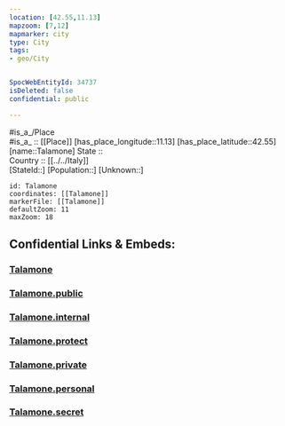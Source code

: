 ```yaml
---
location: [42.55,11.13] 
mapzoom: [7,12] 
mapmarker: city 
type: City
tags:
- geo/City


SpocWebEntityId: 34737
isDeleted: false
confidential: public

---
```

#is_a_/Place  
#is_a_ :: [[Place]] 
[has_place_longitude::11.13] 
[has_place_latitude::42.55] 
[name::Talamone] 
State ::  
Country :: [[../../Italy]]  
[StateId::] 
[Population::] 
[Unknown::] 


```leaflet
id: Talamone
coordinates: [[Talamone]] 
markerFile: [[Talamone]] 
defaultZoom: 11 
maxZoom: 18
```


## Confidential Links & Embeds: 

### [Talamone](/_Standards/Earth/Continent/Europe/Europe~South/Italy/City/Talamone.md) 

### [Talamone.public](/_public/Earth/Continent/Europe/Europe~South/Italy/City/Talamone.public.md) 

### [Talamone.internal](/_internal/Earth/Continent/Europe/Europe~South/Italy/City/Talamone.internal.md) 

### [Talamone.protect](/_protect/Earth/Continent/Europe/Europe~South/Italy/City/Talamone.protect.md) 

### [Talamone.private](/_private/Earth/Continent/Europe/Europe~South/Italy/City/Talamone.private.md) 

### [Talamone.personal](/_personal/Earth/Continent/Europe/Europe~South/Italy/City/Talamone.personal.md) 

### [Talamone.secret](/_secret/Earth/Continent/Europe/Europe~South/Italy/City/Talamone.secret.md)

